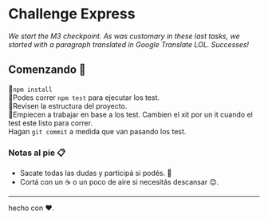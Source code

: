 # Challenge Express

_We start the M3 checkpoint. As was customary in these last tasks, we started with a paragraph translated in Google Translate LOL. Successes!_

## Comenzando 🔧

🚀`npm install`  
🚀Podes correr `npm test` para ejecutar los test.  
🚀Revisen la estructura del proyecto.  
🚀Empiecen a trabajar en base a los test. Cambien el xit por un it cuando el test este listo para correr.  
Hagan `git commit` a medida que van pasando los test.

### Notas al pie 📋

- Sacate todas las dudas y participá si podés. 📢
- Cortá con un ☕ o un poco de aire si necesitás descansar 😊.

---

hecho con ❤️.
